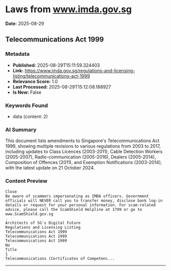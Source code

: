 # Laws from www.imda.gov.sg
**Date:** 2025-08-29

## Telecommunications Act 1999

### Metadata
- **Published:** 2025-08-29T15:11:59.324403
- **Link:** https://www.imda.gov.sg/regulations-and-licensing-listing/telecommunications-act-1999
- **Relevance Score:** 1.0
- **Last Processed:** 2025-08-29T15:12:08.188927
- **Is New:** False

### Keywords Found
- data (content: 2)

### AI Summary
This document lists amendments to Singapore's Telecommunications Act 1999, showing multiple revisions to various regulations from 2003 to 2017, including updates to Class Licences (2003-2011), Cable Detection Workers (2005-2007), Radio-communication (2005-2016), Dealers (2005-2014), Composition of Offences (2011), and Exemption Notifications (2003-2014), with the latest update on 21 October 2024.

### Content Preview
```
Close
Be aware of scammers impersonating as IMDA officers. Government officials will NEVER call you to transfer money, disclose bank log-in details or request for your personal information. For scam-related advice, please call the ScamShield Helpline at 1799 or go to
www.ScamShield.gov.sg
.
Architects of SG's Digital Future
Regulations and Licensing Listing
Telecommunications Act 1999
Telecommunications Act 1999
Telecommunications Act 1999
No
Title
1
Telecommunications (Certificates of Competenc...
```

---

